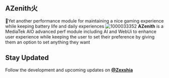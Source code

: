 ## AZenith火 
🍃Yet another performance module for maintaining a nice gaming experience while keeping battery life and daily experiences
![1000033352](https://github.com/user-attachments/assets/904b23f2-010a-4447-bcbf-5eea41aec851)
**AZenith** is a MediaTek AIO advanced perf module including AI and WebUi to enhance user experience while keeping the user to set their preference by giving them an option to set anything they want
## Stay Updated 
Follow the development and upcoming updates on **[@Zexshia](https://t.me/ZeshArch)**
